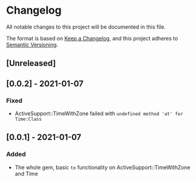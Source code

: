 # Changelog
All notable changes to this project will be documented in this file.

The format is based on [Keep a Changelog](https://keepachangelog.com/en/1.0.0/),
and this project adheres to [Semantic Versioning](https://semver.org/spec/v2.0.0.html).

## [Unreleased]

## [0.0.2] - 2021-01-07
### Fixed
- ActiveSupport::TimeWithZone failed with `undefined method 'at' for Time:Class`

## [0.0.1] - 2021-01-07
### Added
- The whole gem, basic `to` functionality on ActiveSupport::TimeWithZone and Time
